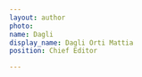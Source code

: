 ```yaml
---
layout: author
photo: 
name: Dagli
display_name: Dagli Orti Mattia
position: Chief Editor

---
```


